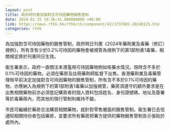 ```yaml
---
layout: post
title: 政府明刊憲加強對含可待因藥物銷售管制
date: 2024-01-25 19:36:41.000000000 +08:00
link: https://news.rthk.hk/rthk/ch/component/k2/1737802-20240125.htm
categories: rthk
---
```


為加強對含可待因藥物的銷售管制，政府明日刊憲《2024年藥劑業及毒藥（修訂）規例》，所有含有少於0.2%可待因的藥物會被規管為規例下的第1部附表1毒藥，相關規定將於刊憲同日生效。

衞生署表示，政府一直關注本港濫用可待因藥物例如咳藥水情況。現時含不多於0.1%可待因的藥物，必須在藥房及註冊藥劑師監督下出售。香港藥劑業及毒藥管理局早前決定加強對含可待因藥物的銷售管制，所有含不多於0.1%可待因的藥物，亦應納入為規例下的第1部附表1毒藥以加強規管，藥房須遵守的額外要求是在出售相關藥物前亦必須登記購買者的個人資料包括姓名、身份證號碼、地址及簽署等於毒藥冊內，而其他的現行管制則維持不變。

市民可繼續於藥房合法購買相關藥物，就針對零售層面的銷售管制，衞生署已去信通知相關持份者包括藥房，並要求所有藥房把署方提供的藥物銷售管制告示張貼於處所內。
